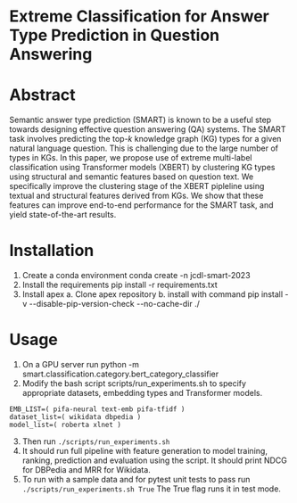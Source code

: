# Extreme Classification for Answer Type Prediction in Question Answering

# Abstract
Semantic answer type prediction (SMART) is known to be a useful step towards designing effective question answering (QA) systems. The SMART task involves predicting the top-$k$ knowledge graph (KG) types for a given natural language question. This is challenging due to the large number of types in KGs. In this paper, we propose use of extreme multi-label classification using Transformer models (XBERT) by clustering KG types using structural and semantic features based on question text. We specifically improve the clustering stage of the XBERT pipleline using textual and structural features derived from KGs. We show that these features can improve end-to-end performance for the SMART task, and yield state-of-the-art results. 

# Installation
1. Create a conda environment conda create -n jcdl-smart-2023
2. Install the requirements pip install -r requirements.txt
3. Install apex a. Clone apex repository b. install with command pip install -v --disable-pip-version-check --no-cache-dir ./


# Usage

1. On a GPU server run python -m smart.classification.category.bert_category_classifier
2. Modify the bash script scripts/run_experiments.sh to specify appropriate datasets, embedding types and Transformer models.

```
EMB_LIST=( pifa-neural text-emb pifa-tfidf )
dataset_list=( wikidata dbpedia )
model_list=( roberta xlnet )
```

3. Then run ```./scripts/run_experiments.sh```
4. It should run full pipeline with feature generation to model training, ranking, prediction and evaluation using the script. It should print NDCG for DBPedia and MRR for Wikidata.
5. To run with a sample data and for pytest unit tests to pass run ```./scripts/run_experiments.sh True``` The True flag runs it in test mode.
